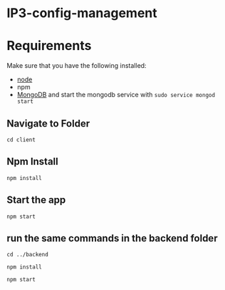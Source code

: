 # IP3-config-management

# Requirements
Make sure that you have the following installed:
- [node](https://www.digitalocean.com/community/tutorials/how-to-install-node-js-on-ubuntu-18-04) 
- npm 
- [MongoDB](https://docs.mongodb.com/manual/tutorial/install-mongodb-on-ubuntu/) and start the mongodb service with `sudo service mongod start`

## Navigate to Folder 
 `cd client`

## Npm Install
 `npm install`

## Start the app
 `npm start`

## run the same commands in the backend folder
 `cd ../backend`

 `npm install`

 `npm start`

